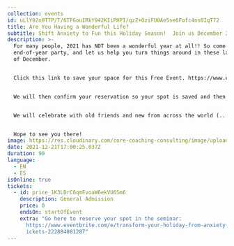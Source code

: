 ```yaml
---
collection: events
id: uLlY92n0T7P/T/6TFGouIRkY942KIiPHPI/qzZ+OziFU0Ae5se6Fofc4ns0IqT72
title: Are You Having a Wonderful Life?
subtitle: Shift Anxiety to Fun this Holiday Season!  Join us December 21 @ Noon ET
description: >-
  For many people, 2021 has NOT been a wonderful year at all!! So come to our
  end-of-year party, and let us help you turn things around in these last days
  of December. 


  Click this link to save your space for this Free Event. https://www.eventbrite.com/e/transform-your-holiday-from-anxiety-to-fun-tickets-222884081287


  We will then confirm your reservation so your spot is saved and then we will send you a booklet so you can get the most out of our time together. See you very soon.


  We will celebrate with old friends and new from across the world (...and we'll have two language channels to make that easier -- English and Spanish). 


  Hope to see you there!
image: https://res.cloudinary.com/core-coaching-consulting/image/upload/v1638623723/Wonderful_Life_qudxqi.png
date: 2021-12-21T17:00:25.037Z
duration: 90
language:
  - EN
  - ES
isOnline: true
tickets:
  - id: price_1K3LDrC6qmFvoaW6ekVU6Sm6
    description: General Admission
    price: 0
    endsOn: startOfEvent
    extra: "Go here to reserve your spot in the seminar:
      https://www.eventbrite.com/e/transform-your-holiday-from-anxiety-to-fun-t\
      ickets-222884081287"
---
```

